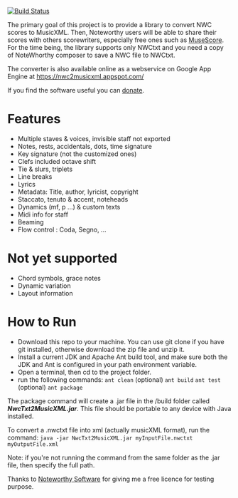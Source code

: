 [![Build Status](https://travis-ci.org/lasconic/nwc2musicxml.svg?branch=master)](https://travis-ci.org/lasconic/nwc2musicxml)

The primary goal of this project is to provide a library to convert NWC scores to MusicXML. Then, Noteworthy users will be able to share their scores with others scorewriters, especially free ones such as [MuseScore](https://musescore.org). For the time being, the library supports only NWCtxt and you need a copy of NoteWhorthy composer to save a NWC file to NWCtxt.

The converter is also available online as a webservice on Google App Engine at https://nwc2musicxml.appspot.com/

If you find the software useful you can [donate](https://paypal.me/lasconic).

Features
==

* Multiple staves & voices, invisible staff not exported
* Notes, rests, accidentals, dots, time signature
* Key signature (not the customized ones)
* Clefs included octave shift
* Tie & slurs, triplets
* Line breaks
* Lyrics
* Metadata: Title, author, lyricist, copyright
* Staccato, tenuto & accent, noteheads
* Dynamics (mf, p ...) & custom texts
* Midi info for staff
* Beaming
* Flow control : Coda, Segno, ...


Not yet supported
==
* Chord symbols, grace notes
* Dynamic variation
* Layout information

How to Run
==
* Download this repo to your machine. You can use git clone if you have git installed, otherwise download the zip file and unzip it.
* Install a current JDK and Apache Ant build tool, and make sure both the JDK and Ant is configured in your path environment variable.
* Open a terminal, then cd to the project folder.
* run the following commands: 
    ```ant clean``` (optional)
    ```ant build```
    ```ant test``` (optional)
    ```ant package```

The package command will create a .jar file in the /build folder called ***NwcTxt2MusicXML.jar***. This file should be portable to any device with Java installed.

To convert a .nwctxt file into xml (actually musicXML format), run the command:
```java -jar NwcTxt2MusicXML.jar myInputFile.nwctxt myOutputFile.xml```

Note: if you're not running the command from the same folder as the .jar file, then specify the full path.

Thanks to [Noteworthy Software](http://www.noteworthysoftware.com/) for giving me a free licence for testing purpose.
